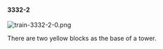 #### 3332-2
![train-3332-2-0.png](https://github.com/lil-lab/nlvr/raw/master/nlvr/train/images/63/train-3332-2-0.png "train-3332-2-0.png")

There are two yellow blocks as the base of a tower.